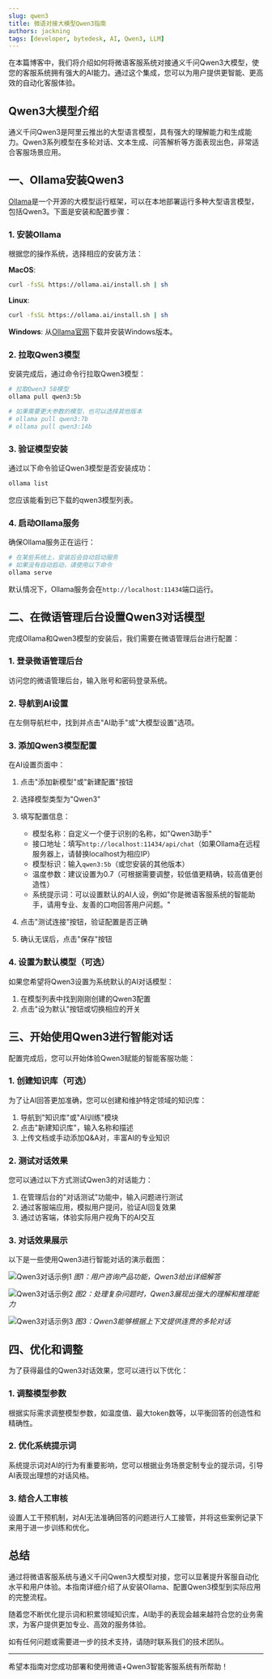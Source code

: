 ```yaml
---
slug: qwen3
title: 微语对接大模型Qwen3指南
authors: jackning
tags: [developer, bytedesk, AI, Qwen3, LLM]
---
```


在本篇博客中，我们将介绍如何将微语客服系统对接通义千问Qwen3大模型，使您的客服系统拥有强大的AI能力。通过这个集成，您可以为用户提供更智能、更高效的自动化客服体验。

<!-- truncate -->

## Qwen3大模型介绍

通义千问Qwen3是阿里云推出的大型语言模型，具有强大的理解能力和生成能力。Qwen3系列模型在多轮对话、文本生成、问答解析等方面表现出色，非常适合客服场景应用。

## 一、Ollama安装Qwen3

[Ollama](https://ollama.ai/)是一个开源的大模型运行框架，可以在本地部署运行多种大型语言模型，包括Qwen3。下面是安装和配置步骤：

### 1. 安装Ollama

根据您的操作系统，选择相应的安装方法：

**MacOS**:

```bash
curl -fsSL https://ollama.ai/install.sh | sh
```

**Linux**:

```bash
curl -fsSL https://ollama.ai/install.sh | sh
```

**Windows**:
从[Ollama官网](https://ollama.ai/download)下载并安装Windows版本。

### 2. 拉取Qwen3模型

安装完成后，通过命令行拉取Qwen3模型：

```bash
# 拉取Qwen3 5B模型
ollama pull qwen3:5b

# 如果需要更大参数的模型，也可以选择其他版本
# ollama pull qwen3:7b
# ollama pull qwen3:14b
```

### 3. 验证模型安装

通过以下命令验证Qwen3模型是否安装成功：

```bash
ollama list
```

您应该能看到已下载的qwen3模型列表。

### 4. 启动Ollama服务

确保Ollama服务正在运行：

```bash
# 在某些系统上，安装后会自动启动服务
# 如果没有自动启动，请使用以下命令
ollama serve
```

默认情况下，Ollama服务会在`http://localhost:11434`端口运行。

## 二、在微语管理后台设置Qwen3对话模型

完成Ollama和Qwen3模型的安装后，我们需要在微语管理后台进行配置：

### 1. 登录微语管理后台

访问您的微语管理后台，输入账号和密码登录系统。

### 2. 导航到AI设置

在左侧导航栏中，找到并点击"AI助手"或"大模型设置"选项。

### 3. 添加Qwen3模型配置

在AI设置页面中：

1. 点击"添加新模型"或"新建配置"按钮
2. 选择模型类型为"Qwen3"
3. 填写配置信息：
   - 模型名称：自定义一个便于识别的名称，如"Qwen3助手"
   - 接口地址：填写`http://localhost:11434/api/chat`（如果Ollama在远程服务器上，请替换localhost为相应IP）
   - 模型标识：输入`qwen3:5b`（或您安装的其他版本）
   - 温度参数：建议设置为0.7（可根据需要调整，较低值更精确，较高值更创造性）
   - 系统提示词：可以设置默认的AI人设，例如"你是微语客服系统的智能助手，请用专业、友善的口吻回答用户问题。"

4. 点击"测试连接"按钮，验证配置是否正确
5. 确认无误后，点击"保存"按钮

### 4. 设置为默认模型（可选）

如果您希望将Qwen3设置为系统默认的AI对话模型：

1. 在模型列表中找到刚刚创建的Qwen3配置
2. 点击"设为默认"按钮或切换相应的开关

## 三、开始使用Qwen3进行智能对话

配置完成后，您可以开始体验Qwen3赋能的智能客服功能：

### 1. 创建知识库（可选）

为了让AI回答更加准确，您可以创建和维护特定领域的知识库：

1. 导航到"知识库"或"AI训练"模块
2. 点击"新建知识库"，输入名称和描述
3. 上传文档或手动添加Q&A对，丰富AI的专业知识

### 2. 测试对话效果

您可以通过以下方式测试Qwen3的对话能力：

1. 在管理后台的"对话测试"功能中，输入问题进行测试
2. 通过客服端应用，模拟用户提问，验证AI回复效果
3. 通过访客端，体验实际用户视角下的AI交互

### 3. 对话效果展示

以下是一些使用Qwen3进行智能对话的演示截图：

![Qwen3对话示例1](https://您的图片服务器地址/qwen3-demo-1.png)
*图1：用户咨询产品功能，Qwen3给出详细解答*

![Qwen3对话示例2](https://您的图片服务器地址/qwen3-demo-2.png)
*图2：处理复杂问题时，Qwen3展现出强大的理解和推理能力*

![Qwen3对话示例3](https://您的图片服务器地址/qwen3-demo-3.png)
*图3：Qwen3能够根据上下文提供连贯的多轮对话*

## 四、优化和调整

为了获得最佳的Qwen3对话效果，您可以进行以下优化：

### 1. 调整模型参数

根据实际需求调整模型参数，如温度值、最大token数等，以平衡回答的创造性和精确性。

### 2. 优化系统提示词

系统提示词对AI的行为有重要影响，您可以根据业务场景定制专业的提示词，引导AI表现出理想的对话风格。

### 3. 结合人工审核

设置人工干预机制，对AI无法准确回答的问题进行人工接管，并将这些案例记录下来用于进一步训练和优化。

## 总结

通过将微语客服系统与通义千问Qwen3大模型对接，您可以显著提升客服自动化水平和用户体验。本指南详细介绍了从安装Ollama、配置Qwen3模型到实际应用的完整流程。

随着您不断优化提示词和积累领域知识库，AI助手的表现会越来越符合您的业务需求，为客户提供更加专业、高效的服务体验。

如有任何问题或需要进一步的技术支持，请随时联系我们的技术团队。

---

希望本指南对您成功部署和使用微语+Qwen3智能客服系统有所帮助！
